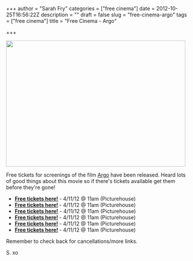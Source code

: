 +++
author = "Sarah Fry"
categories = ["free cinema"]
date = 2012-10-25T16:56:22Z
description = ""
draft = false
slug = "free-cinema-argo"
tags = ["free cinema"]
title = "Free Cinema - Argo"

+++


<a href="http://sweetaspi.co.uk/images/2012/10/argo.jpg"><img class="aligncenter size-full wp-image-1338" title="argo" src="http://sweetaspi.co.uk/images/2012/10/argo.jpg" alt="" width="490" height="344" /></a>

Free tickets for screenings of the film <a href="http://www.imdb.com/title/tt1024648/" target="_blank">Argo</a> have been released. Heard lots of good things about this movie so if there's tickets available get them before they're gone!
<ul>
	<li><strong><a href="http://www.showfilmfirst.com/pin/282330" target="_blank">Free tickets here!</a> </strong>- 4/11/12 @ 11am (Picturehouse)</li>
	<li><strong><a href="http://www.showfilmfirst.com/pin/459320" target="_blank">Free tickets here!</a> </strong>- 4/11/12 @ 11am (Picturehouse)</li>
	<li><strong><a href="http://www.showfilmfirst.com/pin/869484" target="_blank">Free tickets here!</a></strong> - 4/11/12 @ 11am (Picturehouse)</li>
	<li><strong><a href="http://www.showfilmfirst.com/pin/375774" target="_blank">Free tickets here!</a> </strong>- 4/11/12 @ 11am (Picturehouse)</li>
	<li><strong><a href="http://www.showfilmfirst.com/pin/806274" target="_blank">Free tickets here!</a> </strong>- 4/11/12 @ 11am (Picturehouse)</li>
	<li><strong><a href="http://www.showfilmfirst.com/pin/132218" target="_blank">Free tickets here!</a> </strong>- 4/11/12 @ 11am (Picturehouse)</li>
</ul>
Remember to check back for cancellations/more links.

S. xo

